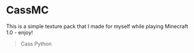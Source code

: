 # CassMC

This is a simple texture pack that I made for myself while playing Minecraft 1.0 - enjoy!

> Cass Python